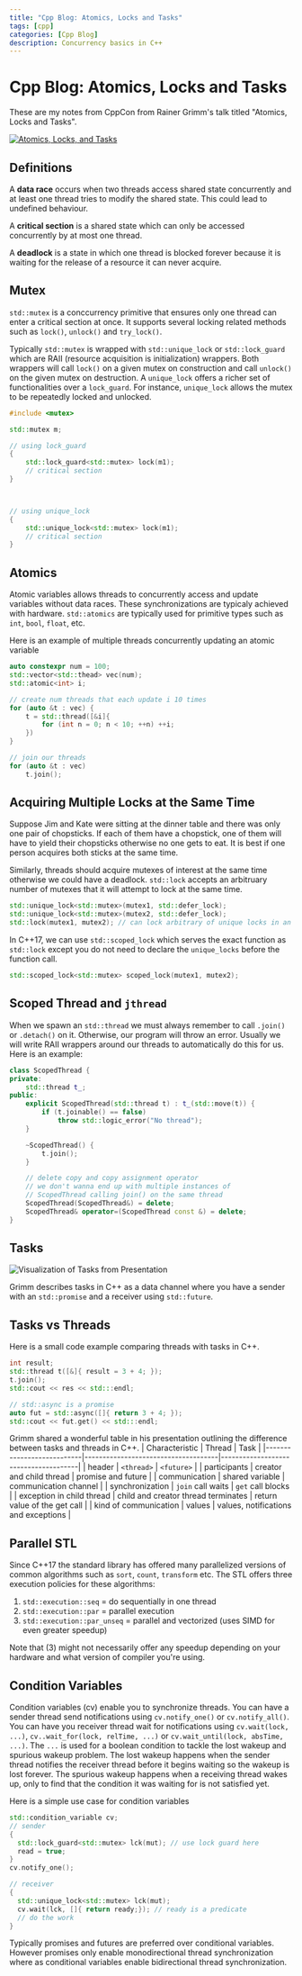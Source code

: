 ```yaml
---
title: "Cpp Blog: Atomics, Locks and Tasks"
tags: [cpp]
categories: [Cpp Blog]
description: Concurrency basics in C++
---
```


# Cpp Blog: Atomics, Locks and Tasks

These are my notes from CppCon from Rainer Grimm's talk titled "Atomics, Locks and Tasks".

[![Atomics, Locks, and Tasks](http://img.youtube.com/vi/o0i2fc0Keo8/0.jpg)](http://www.youtube.com/watch?v=o0i2fc0Keo8)

## Definitions

A **data race** occurs when two threads access shared state concurrently and at least one thread tries to modify the shared state. This could lead to undefined behaviour.

A **critical section** is a shared state which can only be accessed concurrently by at most one thread.

A **deadlock** is a state in which one thread is blocked forever because it is waiting for the release of a resource it can never acquire.

## Mutex

`std::mutex` is a conccurrency primitive that ensures only one thread can enter a critical section at once. It supports several locking related methods such as `lock()`, `unlock()` and `try_lock()`.

Typically `std::mutex` is wrapped with `std::unique_lock` or `std::lock_guard` which are RAII (resource acquisition is initialization) wrappers. Both wrappers will call `lock()` on a given mutex on construction and call `unlock()` on the given mutex on destruction. A `unique_lock` offers a richer set of functionalities over a `lock_guard`. For instance, `unique_lock` allows the mutex to be repeatedly locked and unlocked.

```cpp
#include <mutex>

std::mutex m;

// using lock_guard
{
    std::lock_guard<std::mutex> lock(m1);
    // critical section
}



// using unique_lock
{
    std::unique_lock<std::mutex> lock(m1);
    // critical section
}
```

## Atomics

Atomic variables allows threads to concurrently access and update variables without data races. These synchronizations are typicaly achieved with hardware. `std::atomics` are typically used for primitive types such as `int`, `bool`, `float`, etc.

Here is an example of multiple threads concurrently updating an atomic variable

```cpp
auto constexpr num = 100;
std::vector<std::thead> vec(num);
std::atomic<int> i;

// create num threads that each update i 10 times
for (auto &t : vec) {
    t = std::thread([&i]{
        for (int n = 0; n < 10; ++n) ++i;
    })
}

// join our threads
for (auto &t : vec)
    t.join();
```

## Acquiring Multiple Locks at the Same Time

Suppose Jim and Kate were sitting at the dinner table and there was only one pair of chopsticks. If each of them have a chopstick, one of them will have to yield their chopsticks otherwise no one gets to eat. It is best if one person acquires both sticks at the same time.

Similarly, threads should acquire mutexes of interest at the same time otherwise we could have a deadlock. `std::lock` accepts an arbitruary number of mutexes that it will attempt to lock at the same time.

```cpp
std::unique_lock<std::mutex>(mutex1, std::defer_lock);
std::unique_lock<std::mutex>(mutex2, std::defer_lock);
std::lock(mutex1, mutex2); // can lock arbitrary of unique locks in an atomic fashion
```

In C++17, we can use `std::scoped_lock` which serves the exact function as `std::lock` except you do not need to declare the `unique_locks` before the function call.

```cpp
std::scoped_lock<std::mutex> scoped_lock(mutex1, mutex2);
```

## Scoped Thread and `jthread`

When we spawn an `std::thread` we must always remember to call `.join()` or `.detach()` on it. Otherwise, our program will throw an error. Usually we will write RAII wrappers around our threads to automatically do this for us. Here is an example:

```cpp
class ScopedThread {
private:
    std::thread t_;
public:
    explicit ScopedThread(std::thread t) : t_(std::move(t)) {
        if (t.joinable() == false)
            throw std::logic_error("No thread");
    }

    ~ScopedThread() {
        t.join();
    }

    // delete copy and copy assignment operator
    // we don't wanna end up with multiple instances of
    // ScopedThread calling join() on the same thread
    ScopedThread(ScopedThread&) = delete;
    ScopedThread& operator=(ScopedThread const &) = delete;
}
```

## Tasks

![Visualization of Tasks from Presentation](/assets/tasks.png)

Grimm describes tasks in C++ as a data channel where you have a sender with an `std::promise` and a receiver using `std::future`.

## Tasks vs Threads

Here is a small code example comparing threads with tasks in C++.

```cpp
int result;
std::thread t([&]{ result = 3 + 4; });
t.join();
std::cout << res << std:::endl;

// std::async is a promise
auto fut = std::async([]{ return 3 + 4; });
std::cout << fut.get() << std:::endl;
```

Grimm shared a wonderful table in his presentation outlining the difference between tasks and threads in C++.
| Characteristic | Thread | Task |
|---------------------------|-------------------------------------|--------------------------------------|
| header | `<thread>` | `<future>` |
| participants | creator and child thread | promise and future |
| communication | shared variable | communication channel |
| synchronization | `join` call waits | `get` call blocks |
| exception in child thread | child and creator thread terminates | return value of the get call |
| kind of communication | values | values, notifications and exceptions |

## Parallel STL

Since C++17 the standard library has offered many parallelized versions of common algorithms such as `sort`, `count`, `transform` etc. The STL offers three execution policies for these algorithms:

1. `std::execution::seq` = do sequentially in one thread
2. `std::execution::par` = parallel execution
3. `std::execution::par_unseq` = parallel and vectorized (uses SIMD for even greater speedup)

Note that (3) might not necessarily offer any speedup depending on your hardware and what version of compiler you're using.

## Condition Variables

Condition variables (cv) enable you to synchronize threads. You can have a sender thread send notifications using `cv.notify_one()` or `cv.notify_all()`. You can have you receiver thread wait for notifications using
`cv.wait(lock, ...)`, `cv..wait_for(lock, relTime, ...)` or `cv.wait_until(lock, absTime, ...)`. The `...` is used for a boolean condition to tackle the lost wakeup and spurious wakeup problem. The lost wakeup happens when the sender thread notifies the receiver thread before it begins waiting so the wakeup is lost forever. The spurious wakeup happens when a receiving thread wakes up, only to find that the condition it was waiting for is not satisfied yet.

Here is a simple use case for condition variables

```cpp
std::condition_variable cv;
// sender
{
  std::lock_guard<std::mutex> lck(mut); // use lock guard here
  read = true;
}
cv.notify_one();

// receiver
{
  std::unique_lock<std::mutex> lck(mut);
  cv.wait(lck, []{ return ready;}); // ready is a predicate
  // do the work
}
```

Typically promises and futures are preferred over conditional variables. However promises only enable monodirectional thread synchronization where as conditional variables enable bidirectional thread synchronization.
